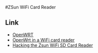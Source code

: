 #ZSun WiFi Card Reader

## Link

 - [OpenWRT](https://wiki.openwrt.org/toh/zsun/wifi-card-reader)
 - [OpenWrt in a WiFi card reader](https://phasenoise.livejournal.com/1500.html)
 - [Hacking the Zsun WiFi SD Card Reader](https://wiki.hackerspace.pl/projects:zsun-wifi-card-reader)
